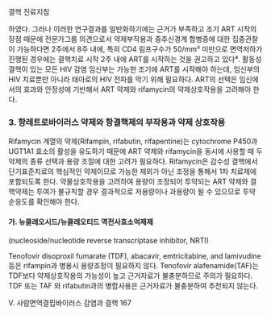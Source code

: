 결핵 진료지침

하였다. 그러나 이러한 연구결과를 일반화하기에는 근거가 부족하고 조기 ART 시작의 장점 때문에 전문가그룹 의견으로서 약제부작용과 중추신경계 합병증에 대한 집중관찰이 가능하다면 2주에서 8주 내에, 특히 CD4 림프구수가 50/mm³ 미만으로 면역저하가 진행된 경우에는 결핵치료 시작 2주 내에 ART를 시작하는 것을 권고하고 있다⁴. 활동성 결핵이 있는 모든 HIV 감염 임신부는 가능한 조기에 ART를 시작해야 하는데, 임신부의 HIV 치료뿐만 아니라 태아로의 HIV 전파를 막기 위해 필요하다. ART의 선택은 임신에서의 효과와 안정성에 기반해서 ART 약제와 rifamycin의 약제상호작용을 고려해야 한다.

### 3. 항레트로바이러스 약제와 항결핵제의 부작용과 약제 상호작용

Rifamycin 계열의 약제(Rifampin, rifabutin, rifapentine)는 cytochrome P450과 UGT1A1 효소의 활성을 유도하기 때문에 ART 약제와 rifamycin을 동시에 사용할 때 두 약제의 종류 선택과 용량 조절에 대한 고려가 필요하다. Rifamycin은 감수성 결핵에서 단기표준치료의 핵심적인 약제이므로 가능한 제외가 아닌 조정을 통해서 1차 치료제에 포함되도록 한다. 약물상호작용을 고려하여 용량이 조정되어 투약되는 ART 약제와 결핵약제는 투여가 불규칙할 경우 결과적으로 저용량이나 과용량이 될 수 있으므로 투약 순응도를 확인해야 한다.

#### 가. 뉴클레오시드/뉴클레오티드 역전사효소억제제
(nucleoside/nucleotide reverse transcriptase inhibitor, NRTI)

Tenofovir disoproxil fumarate (TDF), abacavir, emtricitabine, and lamivudine 등은 rifampin과 병용시 용량조정이 필요하지 않다. Tenofovir alafenamide(TAF)는 TDF보다 약제상호작용의 가능성이 높고 근거자료가 불충분하므로 주의가 필요하다. TDF 또는 TAF 와 rifabutin과의 병합사용은 근거자료가 불충분하여 추천되지 않는다.

V. 사람면역결핍바이러스 감염과 결핵 <PAGE>167